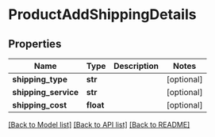 # ProductAddShippingDetails

## Properties
Name | Type | Description | Notes
------------ | ------------- | ------------- | -------------
**shipping_type** | **str** |  | [optional] 
**shipping_service** | **str** |  | [optional] 
**shipping_cost** | **float** |  | [optional] 

[[Back to Model list]](../README.md#documentation-for-models) [[Back to API list]](../README.md#documentation-for-api-endpoints) [[Back to README]](../README.md)


